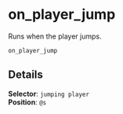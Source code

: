 # on_player_jump

Runs when the player jumps.

```fix
on_player_jump
```


## Details

**Selector**: `jumping player`<br>
**Position**: `@s`
